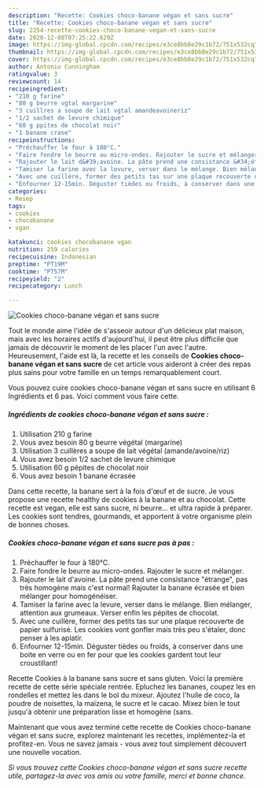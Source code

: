 ```yaml
---
description: "Recette: Cookies choco-banane végan et sans sucre"
title: "Recette: Cookies choco-banane végan et sans sucre"
slug: 2254-recette-cookies-choco-banane-vegan-et-sans-sucre
date: 2020-12-08T07:25:22.629Z
image: https://img-global.cpcdn.com/recipes/e3ce8bb8e29c1b72/751x532cq70/cookies-choco-banane-vegan-et-sans-sucre-photo-principale-de-la-recette.jpg
thumbnail: https://img-global.cpcdn.com/recipes/e3ce8bb8e29c1b72/751x532cq70/cookies-choco-banane-vegan-et-sans-sucre-photo-principale-de-la-recette.jpg
cover: https://img-global.cpcdn.com/recipes/e3ce8bb8e29c1b72/751x532cq70/cookies-choco-banane-vegan-et-sans-sucre-photo-principale-de-la-recette.jpg
author: Antonio Cunningham
ratingvalue: 3
reviewcount: 14
recipeingredient:
- "210 g farine"
- "80 g beurre vgtal margarine"
- "3 cuillres a soupe de lait vgtal amandeavoineriz"
- "1/2 sachet de levure chimique"
- "60 g ppites de chocolat noir"
- "1 banane crase"
recipeinstructions:
- "Préchauffer le four à 180°C."
- "Faire fondre le beurre au micro-ondes. Rajouter le sucre et mélanger."
- "Rajouter le lait d&#39;avoine. La pâte prend une consistance &#34;étrange&#34;, pas très homogène mais c&#39;est normal! Rajouter la banane écrasée et bien mélanger pour homogénéiser."
- "Tamiser la farine avec la levure, verser dans le mélange. Bien mélanger, attention aux grumeaux. Verser enfin les pépites de chocolat."
- "Avec une cuillère, former des petits tas sur une plaque recouverte de papier sulfurisé. Les cookies vont gonfler mais très peu s&#39;étaler, donc penser à les aplatir."
- "Enfourner 12-15min. Déguster tièdes ou froids, à conserver dans une boite en verre ou en fer pour que les cookies gardent tout leur croustillant!"
categories:
- Resep
tags:
- cookies
- chocobanane
- vgan

katakunci: cookies chocobanane vgan 
nutrition: 259 calories
recipecuisine: Indonesian
preptime: "PT19M"
cooktime: "PT57M"
recipeyield: "2"
recipecategory: Lunch

---
```



![Cookies choco-banane végan et sans sucre](https://img-global.cpcdn.com/recipes/e3ce8bb8e29c1b72/751x532cq70/cookies-choco-banane-vegan-et-sans-sucre-photo-principale-de-la-recette.jpg)

Tout le monde aime l'idée de s'asseoir autour d'un délicieux plat maison, mais avec les horaires actifs d'aujourd'hui, il peut être plus difficile que jamais de découvrir le moment de les placer l'un avec l'autre. Heureusement, l'aide est là, la recette et les conseils de <strong> Cookies choco-banane végan et sans sucre </strong> de cet article vous aideront à créer des repas plus sains pour votre famille en un temps remarquablement court.

<!--inarticleads1-->

Vous pouvez cuire cookies choco-banane végan et sans sucre en utilisant 6 Ingrédients et 6 pas. Voici comment vous faire cette.

##### Ingrédients de cookies choco-banane végan et sans sucre :

1. Utilisation 210 g farine
1. Vous avez besoin 80 g beurre végétal (margarine)
1. Utilisation 3 cuillères a soupe de lait végétal (amande/avoine/riz)
1. Vous avez besoin 1/2 sachet de levure chimique
1. Utilisation 60 g pépites de chocolat noir
1. Vous avez besoin 1 banane écrasée


Dans cette recette, la banane sert à la fois d&#39;œuf et de sucre. Je vous propose une recette healthy de cookies à la banane et au chocolat. Cette recette est vegan, elle est sans sucre, ni beurre… et ultra rapide à préparer. Les cookies sont tendres, gourmands, et apportent à votre organisme plein de bonnes choses. 

<!--inarticleads2-->

##### Cookies choco-banane végan et sans sucre pas à pas :

1. Préchauffer le four à 180°C.
1. Faire fondre le beurre au micro-ondes. Rajouter le sucre et mélanger.
1. Rajouter le lait d&#39;avoine. La pâte prend une consistance &#34;étrange&#34;, pas très homogène mais c&#39;est normal! Rajouter la banane écrasée et bien mélanger pour homogénéiser.
1. Tamiser la farine avec la levure, verser dans le mélange. Bien mélanger, attention aux grumeaux. Verser enfin les pépites de chocolat.
1. Avec une cuillère, former des petits tas sur une plaque recouverte de papier sulfurisé. Les cookies vont gonfler mais très peu s&#39;étaler, donc penser à les aplatir.
1. Enfourner 12-15min. Déguster tièdes ou froids, à conserver dans une boite en verre ou en fer pour que les cookies gardent tout leur croustillant!


Recette Cookies à la banane sans sucre et sans gluten. Voici la première recette de cette série spéciale rentrée. Epluchez les bananes, coupez les en rondelles et mettez les dans le bol du mixeur. Ajoutez l&#39;huile de coco, la poudre de noisettes, la maïzena, le sucre et le cacao. Mixez bien le tout jusqu&#39;à obtenir une préparation lisse et homogène (sans. 

<!--inarticleads1-->

<p>
Maintenant que vous avez terminé cette recette de Cookies choco-banane végan et sans sucre, explorez maintenant les recettes, implémentez-la et profitez-en. Vous ne savez jamais - vous avez tout simplement découvert une nouvelle vocation.
</p>

<p>
<i>Si vous trouvez cette Cookies choco-banane végan et sans sucre recette utile, partagez-la avec vos amis ou votre famille, merci et bonne chance.</i>
</p>
